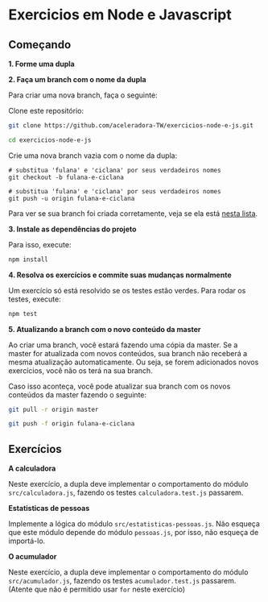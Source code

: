 # Exercicios em Node e Javascript

## Começando

__1. Forme uma dupla__

__2. Faça um branch com o nome da dupla__

Para criar uma nova branch, faça o seguinte:

Clone este repositório:

```sh
git clone https://github.com/aceleradora-TW/exercicios-node-e-js.git

cd exercicios-node-e-js
```

Crie uma nova branch vazia com o nome da dupla:

```
# substitua 'fulana' e 'ciclana' por seus verdadeiros nomes
git checkout -b fulana-e-ciclana

# substitua 'fulana' e 'ciclana' por seus verdadeiros nomes
git push -u origin fulana-e-ciclana
```

Para ver se sua branch foi criada corretamente, veja se ela está [nesta
lista](https://github.com/aceleradora-TW/exercicios-node-e-js/branches/all).

__3. Instale as dependências do projeto__

Para isso, execute:

```sh
npm install
```

__4. Resolva os exercícios e commite suas mudanças normalmente__

Um exercício só está resolvido se os testes estão verdes. Para rodar os testes, execute:

```sh
npm test
```

__5. Atualizando a branch com o novo conteúdo da master__

Ao criar uma branch, você estará fazendo uma cópia da master. Se a master for atualizada com novos conteúdos, sua branch não receberá a
mesma atualização automaticamente. Ou seja, se forem adicionados novos exercícios, você não os terá na sua branch.

Caso isso aconteça, você pode atualizar sua branch com os novos conteúdos da master fazendo o seguinte:

```sh
git pull -r origin master

git push -f origin fulana-e-ciclana
```

## Exercícios

__A calculadora__

Neste exercício, a dupla deve implementar o comportamento do módulo `src/calculadora.js`, fazendo os testes `calculadora.test.js` passarem.

__Estatisticas de pessoas__

Implemente a lógica do módulo `src/estatisticas-pessoas.js`. Não esqueça que este módulo depende do módulo `pessoas.js`, por isso, não
esqueça de importá-lo.

__O acumulador__

Neste exercício, a dupla deve implementar o comportamento do módulo `src/acumulador.js`, fazendo os testes `acumulador.test.js` passarem. (Atente que não é permitido usar `for` neste exercício) 
